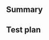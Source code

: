 <!-- Thanks for submitting a pull request! We appreciate you spending the time to work on these changes. Please follow the template so that the reviewers can easily understand what the code changes affect. -->

## Summary

<!-- Explain the motivation for this PR. Include "Fixes #<number>" if applicable. -->

## Test plan

<!-- Provide a minimal but complete code snippet that can be used to test out this change along with instructions how to run it and a description of the expected behavior. -->
